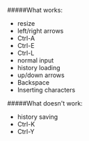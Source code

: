#####What works:
- resize
- left/right arrows
- Ctrl-A
- Ctrl-E
- Ctrl-L
- normal input
- history loading
- up/down arrows
- Backspace
- Inserting characters

#####What doesn't work:
- history saving
- Ctrl-K
- Ctrl-Y